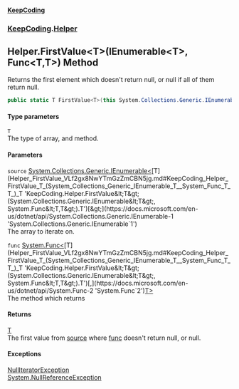 #### [KeepCoding](index.md 'index')
### [KeepCoding](KeepCoding.md 'KeepCoding').[Helper](Helper.md 'KeepCoding.Helper')
## Helper.FirstValue&lt;T&gt;(IEnumerable&lt;T&gt;, Func&lt;T,T&gt;) Method
Returns the first element which doesn't return null, or null if all of them return null.  
```csharp
public static T FirstValue<T>(this System.Collections.Generic.IEnumerable<T> source, System.Func<T,T> func);
```
#### Type parameters
<a name='KeepCoding_Helper_FirstValue_T_(System_Collections_Generic_IEnumerable_T__System_Func_T_T_)_T'></a>
`T`  
The type of array, and method.
  
#### Parameters
<a name='KeepCoding_Helper_FirstValue_T_(System_Collections_Generic_IEnumerable_T__System_Func_T_T_)_source'></a>
`source` [System.Collections.Generic.IEnumerable&lt;](https://docs.microsoft.com/en-us/dotnet/api/System.Collections.Generic.IEnumerable-1 'System.Collections.Generic.IEnumerable`1')[T](Helper_FirstValue_VLf2gx8NwYTmGzZmCBN5jg.md#KeepCoding_Helper_FirstValue_T_(System_Collections_Generic_IEnumerable_T__System_Func_T_T_)_T 'KeepCoding.Helper.FirstValue&lt;T&gt;(System.Collections.Generic.IEnumerable&lt;T&gt;, System.Func&lt;T,T&gt;).T')[&gt;](https://docs.microsoft.com/en-us/dotnet/api/System.Collections.Generic.IEnumerable-1 'System.Collections.Generic.IEnumerable`1')  
The array to iterate on.
  
<a name='KeepCoding_Helper_FirstValue_T_(System_Collections_Generic_IEnumerable_T__System_Func_T_T_)_func'></a>
`func` [System.Func&lt;](https://docs.microsoft.com/en-us/dotnet/api/System.Func-2 'System.Func`2')[T](Helper_FirstValue_VLf2gx8NwYTmGzZmCBN5jg.md#KeepCoding_Helper_FirstValue_T_(System_Collections_Generic_IEnumerable_T__System_Func_T_T_)_T 'KeepCoding.Helper.FirstValue&lt;T&gt;(System.Collections.Generic.IEnumerable&lt;T&gt;, System.Func&lt;T,T&gt;).T')[,](https://docs.microsoft.com/en-us/dotnet/api/System.Func-2 'System.Func`2')[T](Helper_FirstValue_VLf2gx8NwYTmGzZmCBN5jg.md#KeepCoding_Helper_FirstValue_T_(System_Collections_Generic_IEnumerable_T__System_Func_T_T_)_T 'KeepCoding.Helper.FirstValue&lt;T&gt;(System.Collections.Generic.IEnumerable&lt;T&gt;, System.Func&lt;T,T&gt;).T')[&gt;](https://docs.microsoft.com/en-us/dotnet/api/System.Func-2 'System.Func`2')  
The method which returns
  
#### Returns
[T](Helper_FirstValue_VLf2gx8NwYTmGzZmCBN5jg.md#KeepCoding_Helper_FirstValue_T_(System_Collections_Generic_IEnumerable_T__System_Func_T_T_)_T 'KeepCoding.Helper.FirstValue&lt;T&gt;(System.Collections.Generic.IEnumerable&lt;T&gt;, System.Func&lt;T,T&gt;).T')  
The first value from [source](Helper_FirstValue_VLf2gx8NwYTmGzZmCBN5jg.md#KeepCoding_Helper_FirstValue_T_(System_Collections_Generic_IEnumerable_T__System_Func_T_T_)_source 'KeepCoding.Helper.FirstValue&lt;T&gt;(System.Collections.Generic.IEnumerable&lt;T&gt;, System.Func&lt;T,T&gt;).source') where [func](Helper_FirstValue_VLf2gx8NwYTmGzZmCBN5jg.md#KeepCoding_Helper_FirstValue_T_(System_Collections_Generic_IEnumerable_T__System_Func_T_T_)_func 'KeepCoding.Helper.FirstValue&lt;T&gt;(System.Collections.Generic.IEnumerable&lt;T&gt;, System.Func&lt;T,T&gt;).func') doesn't return null, or null.
#### Exceptions
[NullIteratorException](NullIteratorException.md 'KeepCoding.Internal.NullIteratorException')  
[System.NullReferenceException](https://docs.microsoft.com/en-us/dotnet/api/System.NullReferenceException 'System.NullReferenceException')  
